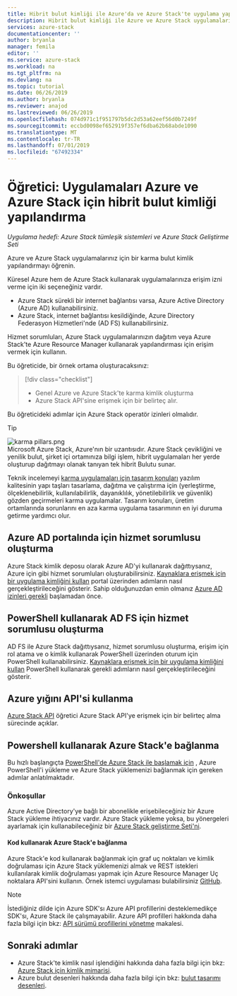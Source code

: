 ```yaml
---
title: Hibrit bulut kimliği ile Azure'da ve Azure Stack'te uygulama yapılandırma | Microsoft Docs
description: Hibrit bulut kimliği ile Azure ve Azure Stack uygulamaları yapılandırmayı öğrenin.
services: azure-stack
documentationcenter: ''
author: bryanla
manager: femila
editor: ''
ms.service: azure-stack
ms.workload: na
ms.tgt_pltfrm: na
ms.devlang: na
ms.topic: tutorial
ms.date: 06/26/2019
ms.author: bryanla
ms.reviewer: anajod
ms.lastreviewed: 06/26/2019
ms.openlocfilehash: 074d971c1f951797b5dc2d53a62eef56d0b7249f
ms.sourcegitcommit: eccbd0098ef652919f357ef6dba62b68abde1090
ms.translationtype: MT
ms.contentlocale: tr-TR
ms.lasthandoff: 07/01/2019
ms.locfileid: "67492334"
---
```

# <a name="tutorial-configure-hybrid-cloud-identity-for-azure-and-azure-stack-applications"></a>Öğretici: Uygulamaları Azure ve Azure Stack için hibrit bulut kimliği yapılandırma

*Uygulama hedefi: Azure Stack tümleşik sistemleri ve Azure Stack Geliştirme Seti*

Azure ve Azure Stack uygulamalarınız için bir karma bulut kimlik yapılandırmayı öğrenin.

Küresel Azure hem de Azure Stack kullanarak uygulamalarınıza erişim izni verme için iki seçeneğiniz vardır.

 * Azure Stack sürekli bir internet bağlantısı varsa, Azure Active Directory (Azure AD) kullanabilirsiniz.
 * Azure Stack, internet bağlantısı kesildiğinde, Azure Directory Federasyon Hizmetleri'nde (AD FS) kullanabilirsiniz.

Hizmet sorumluları, Azure Stack uygulamalarınızın dağıtım veya Azure Stack'te Azure Resource Manager kullanarak yapılandırması için erişim vermek için kullanın.

Bu öğreticide, bir örnek ortama oluşturacaksınız:

> [!div class="checklist"]
> - Genel Azure ve Azure Stack'te karma kimlik oluşturma
> - Azure Stack API'sine erişmek için bir belirteç alır.

Bu öğreticideki adımlar için Azure Stack operatör izinleri olmalıdır.

> [!Tip]  
> ![karma pillars.png](./media/azure-stack-solution-cloud-burst/hybrid-pillars.png)  
> Microsoft Azure Stack, Azure'nın bir uzantısıdır. Azure Stack çevikliğini ve yenilik bulut, şirket içi ortamınıza bilgi işlem, hibrit uygulamaları her yerde oluşturup dağıtmayı olanak tanıyan tek hibrit Bulutu sunar.  
> 
> Teknik incelemeyi [karma uygulamaları için tasarım konuları](https://aka.ms/hybrid-cloud-applications-pillars) yazılım kalitesinin yapı taşları tasarlama, dağıtma ve çalıştırma için (yerleştirme, ölçeklenebilirlik, kullanılabilirlik, dayanıklılık, yönetilebilirlik ve güvenlik) gözden geçirmeleri karma uygulamalar. Tasarım konuları, üretim ortamlarında sorunlarını en aza karma uygulama tasarımının en iyi duruma getirme yardımcı olur.


## <a name="create-a-service-principal-for-azure-ad-in-the-portal"></a>Azure AD portalında için hizmet sorumlusu oluşturma

Azure Stack kimlik deposu olarak Azure AD'yi kullanarak dağıttıysanız, Azure için gibi hizmet sorumluları oluşturabilirsiniz. [Kaynaklara erişmek için bir uygulama kimliğini kullan](../operator/azure-stack-create-service-principals.md#manage-an-azure-ad-service-principal) portal üzerinden adımların nasıl gerçekleştirileceğini gösterir. Sahip olduğunuzdan emin olmanız [Azure AD izinleri gerekli](/azure/azure-resource-manager/resource-group-create-service-principal-portal#required-permissions) başlamadan önce.

## <a name="create-a-service-principal-for-ad-fs-using-powershell"></a>PowerShell kullanarak AD FS için hizmet sorumlusu oluşturma

AD FS ile Azure Stack dağıttıysanız, hizmet sorumlusu oluşturma, erişim için rol atama ve o kimlik kullanarak PowerShell üzerinden oturum için PowerShell kullanabilirsiniz. [Kaynaklara erişmek için bir uygulama kimliğini kullan](../operator/azure-stack-create-service-principals.md#manage-an-ad-fs-service-principal) PowerShell kullanarak gerekli adımların nasıl gerçekleştirileceğini gösterir.

## <a name="using-the-azure-stack-api"></a>Azure yığını API'si kullanma

[Azure Stack API](azure-stack-rest-api-use.md) öğretici Azure Stack API'ye erişmek için bir belirteç alma sürecinde açıklar.

## <a name="connect-to-azure-stack-using-powershell"></a>Powershell kullanarak Azure Stack'e bağlanma

Bu hızlı başlangıçta [PowerShell'de Azure Stack ile başlamak için](../operator/azure-stack-powershell-install.md) , Azure PowerShell'i yükleme ve Azure Stack yüklemenizi bağlanmak için gereken adımlar anlatılmaktadır.

### <a name="prerequisites"></a>Önkoşullar

Azure Active Directory'ye bağlı bir abonelikle erişebileceğiniz bir Azure Stack yükleme ihtiyacınız vardır. Azure Stack yükleme yoksa, bu yönergeleri ayarlamak için kullanabileceğiniz bir [Azure Stack geliştirme Seti'ni](../asdk/asdk-install.md).

#### <a name="connect-to-azure-stack-using-code"></a>Kod kullanarak Azure Stack'e bağlanma

Azure Stack'e kod kullanarak bağlanmak için graf uç noktaları ve kimlik doğrulaması için Azure Stack yüklemenizi almak ve REST istekleri kullanılarak kimlik doğrulaması yapmak için Azure Resource Manager Uç noktalara API'sini kullanın. Örnek istemci uygulaması bulabilirsiniz [GitHub](https://github.com/shriramnat/HybridARMApplication).

>[!Note]
>İstediğiniz dilde için Azure SDK'sı Azure API profillerini desteklemedikçe SDK'sı, Azure Stack ile çalışmayabilir. Azure API profilleri hakkında daha fazla bilgi için bkz: [API sürümü profillerini yönetme](azure-stack-version-profiles.md) makalesi.

## <a name="next-steps"></a>Sonraki adımlar

 - Azure Stack'te kimlik nasıl işlendiğini hakkında daha fazla bilgi için bkz: [Azure Stack için kimlik mimarisi](../operator/azure-stack-identity-architecture.md).
 - Azure bulut desenleri hakkında daha fazla bilgi için bkz: [bulut tasarımı desenleri](https://docs.microsoft.com/azure/architecture/patterns).
